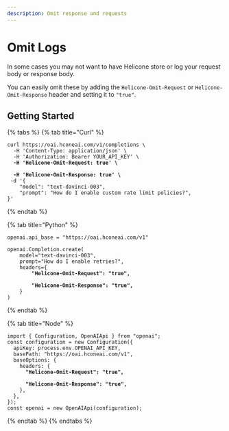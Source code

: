 ```yaml
---
description: Omit response and requests
---
```


# Omit Logs

In some cases you may not want to have Helicone store or log your request body or response body.

You can easily omit these by adding the `Helicone-Omit-Request` or `Helicone-Omit-Response` header and setting it to `"true"`.

## Getting Started

{% tabs %}
{% tab title="Curl" %}

<pre class="language-bash"><code class="lang-bash">curl https://oai.hconeai.com/v1/completions \
  -H 'Content-Type: application/json' \
  -H 'Authorization: Bearer YOUR_API_KEY' \
<strong>  -H 'Helicone-Omit-Request: true' \
</strong> 
<strong>  -H 'Helicone-Omit-Response: true' \
</strong> -d '{
    "model": "text-davinci-003",
    "prompt": "How do I enable custom rate limit policies?",
}'
</code></pre>

{% endtab %}

{% tab title="Python" %}

<pre class="language-python"><code class="lang-python">openai.api_base = "https://oai.hconeai.com/v1"

openai.Completion.create(
    model="text-davinci-003",
    prompt="How do I enable retries?",
    headers={
<strong>        "Helicone-Omit-Request": "true",
</strong> 
<strong>        "Helicone-Omit-Response": "true",
</strong>    }
)
</code></pre>

{% endtab %}

{% tab title="Node" %}

<pre class="language-javascript"><code class="lang-javascript">import { Configuration, OpenAIApi } from "openai";
const configuration = new Configuration({
  apiKey: process.env.OPENAI_API_KEY,
  basePath: "https://oai.hconeai.com/v1",
  baseOptions: {
    headers: {
<strong>      "Helicone-Omit-Request": "true",
</strong>  
<strong>      "Helicone-Omit-Response": "true",
</strong>    },
  },
});
const openai = new OpenAIApi(configuration);
</code></pre>

{% endtab %}
{% endtabs %}
